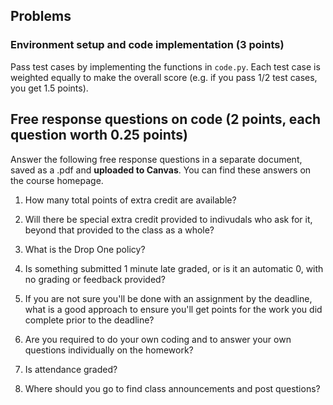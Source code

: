 ## Problems

### Environment setup and code implementation (3 points)
Pass test cases by implementing the functions in `code.py`. Each test case is weighted equally to make the overall score (e.g. if you pass 1/2 test cases, you get 1.5 points).

## Free response questions on code (2 points, each question worth 0.25 points) 
Answer the following free response questions in a separate document, saved as a .pdf and **uploaded to Canvas**. You can find these answers on the course homepage.

1. How many total points of extra credit are available? 

2. Will there be special extra credit provided to indivudals who ask for it, beyond that provided to the class as a whole? 

3. What is the Drop One policy?

4. Is something submitted 1 minute late graded, or is it an automatic 0, with no grading or feedback provided?

5. If you are not sure you'll be done with an assignment by the deadline, what is a good approach to ensure you'll get points for the work you did complete prior to the deadline?

6. Are you required to do your own coding and to answer your own questions individually on the homework? 

7. Is attendance graded?

8. Where should you go to find class announcements and post questions?


  


